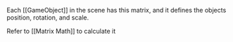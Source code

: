 Each [[GameObject]] in the scene has this matrix, and it defines the objects position, rotation, and scale.

Refer to [[Matrix Math]] to calculate it